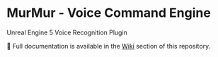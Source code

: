 # MurMur - Voice Command Engine  

Unreal Engine 5 Voice Recognition Plugin  

📖 Full documentation is available in the [Wiki](https://github.com/marcolorusso/MurMurDocs/wiki) section of this repository.  

